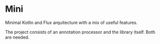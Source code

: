 # Mini
Minimal Kotlin and Flux arquitecture with a mix of useful features.

The project consists of an annotation processor and the library itself. Both are needed.
